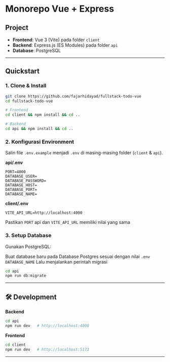 # Monorepo Vue + Express

## Project

- **Frontend**: Vue 3 (Vite) pada folder `client`
- **Backend**: Express.js (ES Modules) pada folder `api`
- **Database**: PostgreSQL

---

## Quickstart

### 1. Clone & Install

```bash
git clone https://github.com/fajarhidayad/fullstack-todo-vue
cd fullstack-todo-vue

# Frontend
cd client && npm install && cd ..

# Backend
cd api && npm install && cd ..
```

### 2. Konfigurasi Environment

Salin file `.env.example` menjadi `.env` di masing-masing folder (`client` & `api`).

**api/.env**

```env
PORT=4000
DATABASE_USER=
DATABASE_PASSWORD=
DATABASE_HOST=
DATABASE_PORT=
DATABASE_NAME=
```

**client/.env**

```env
VITE_API_URL=http://localhost:4000
```

Pastikan `PORT` api dan `VITE_API_URL` memiliki nilai yang sama

### 3. Setup Database

Gunakan PostgreSQL:

Buat database baru pada Database Postgres sesuai dengan nilai `.env` `DATABASE_NAME`
Lalu menjalankan perintah migrasi

```bash
cd api
npm run db:migrate
```

---

## 🛠️ Development

**Backend**

```bash
cd api
npm run dev   # http://localhost:4000
```

**Frontend**

```bash
cd client
npm run dev   # http://localhost:5173
```

---
